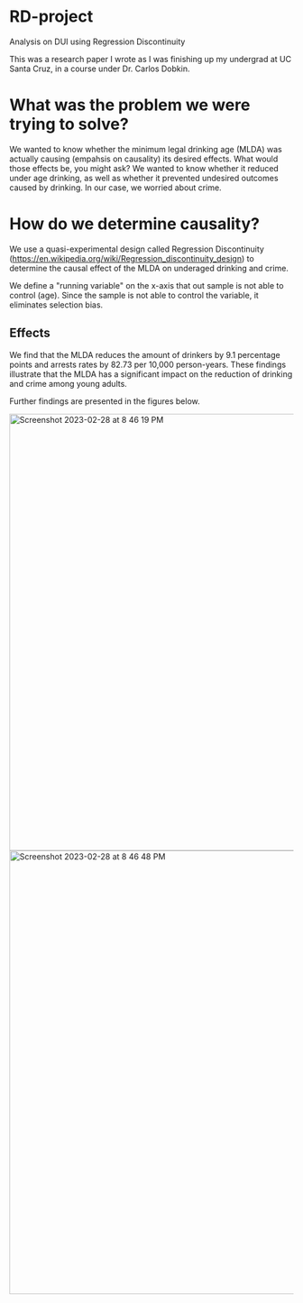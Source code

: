 # RD-project
Analysis on DUI using Regression Discontinuity

This was a research paper I wrote as I was finishing up my undergrad at UC Santa Cruz, in a course under Dr. Carlos Dobkin.

# What was the problem we were trying to solve?
We wanted to know whether the minimum legal drinking age (MLDA) was actually causing (empahsis on causality) its desired effects. What would those effects be, you might ask? We wanted to know whether it reduced under age drinking, as well as whether it prevented undesired outcomes caused by drinking. In our case, we worried about crime.


# How do we determine causality?
We use a quasi-experimental design called Regression Discontinuity (https://en.wikipedia.org/wiki/Regression_discontinuity_design) to determine the causal effect of the MLDA on underaged drinking and crime. 

We define a "running variable" on the x-axis that out sample is not able to control (age). Since the sample is not able to control the variable, it eliminates selection bias.

## Effects
We find that the MLDA reduces the amount of drinkers by 9.1 percentage points and arrests rates by 82.73 per 10,000 person-years. These findings illustrate that the MLDA has a significant impact on the reduction of drinking and crime among young adults.

Further findings are presented in the figures below.

<img width="775" alt="Screenshot 2023-02-28 at 8 46 19 PM" src="https://user-images.githubusercontent.com/43652818/222047143-832e5c62-1415-407a-9bfb-1d4971f40e40.png">

<img width="787" alt="Screenshot 2023-02-28 at 8 46 48 PM" src="https://user-images.githubusercontent.com/43652818/222047197-205a395e-490c-4706-9c49-44a1f76fe78b.png">
